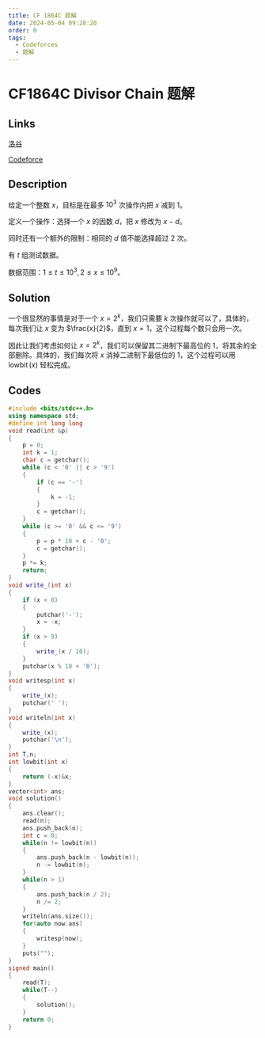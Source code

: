 ```yaml
---
title: CF 1864C 题解
date: 2024-05-04 09:28:20
order: 0
tags:
  - Codeforces
  - 题解
---
```

<!---->
<!--more-->

# CF1864C Divisor Chain 题解

## Links

[洛谷](https://www.luogu.com.cn/problem/CF1864C)

[Codeforce](https://codeforces.com/problemset/problem/1864/C)

## Description

给定一个整数 $x$，目标是在最多 $10^{3}$ 次操作内把 $x$ 减到 $1$。

定义一个操作：选择一个 $x$ 的因数 $d$，把 $x$ 修改为 $x-d$。

同时还有一个额外的限制：相同的 $d$ 值不能选择超过 $2$ 次。

有 $t$ 组测试数据。

数据范围：$1\le t\le 10^3,2\le x\le 10^9$。

## Solution

一个很显然的事情是对于一个 $x = 2^{k}$，我们只需要 $k$ 次操作就可以了，具体的，每次我们让 $x$ 变为 $\frac{x}{2}$，直到 $x = 1$，这个过程每个数只会用一次。

因此让我们考虑如何让 $x = 2^{k}$，我们可以保留其二进制下最高位的 $1$，将其余的全部删除。具体的，我们每次将 $x$ 消掉二进制下最低位的 $1$，这个过程可以用 $\operatorname{lowbit}(x)$  轻松完成。

## Codes

```cpp
#include <bits/stdc++.h>
using namespace std;
#define int long long
void read(int &p)
{
    p = 0;
    int k = 1;
    char c = getchar();
    while (c < '0' || c > '9')
    {
        if (c == '-')
        {
            k = -1;
        }
        c = getchar();
    }
    while (c >= '0' && c <= '9')
    {
        p = p * 10 + c - '0';
        c = getchar();
    }
    p *= k;
    return;
}
void write_(int x)
{
    if (x < 0)
    {
        putchar('-');
        x = -x;
    }
    if (x > 9)
    {
        write_(x / 10);
    }
    putchar(x % 10 + '0');
}
void writesp(int x)
{
    write_(x);
    putchar(' ');
}
void writeln(int x)
{
    write_(x);
    putchar('\n');
}
int T,n;
int lowbit(int x)
{
    return (-x)&x;
}
vector<int> ans;
void solution()
{
    ans.clear();
    read(n);
    ans.push_back(n);
    int c = 0;
    while(n != lowbit(n))
    {
        ans.push_back(n - lowbit(n));
        n -= lowbit(n);
    }
    while(n > 1)
    {
        ans.push_back(n / 2);
        n /= 2;
    }
    writeln(ans.size());
    for(auto now:ans)
    {
        writesp(now);
    }
    puts("");
}
signed main()
{
    read(T);
    while(T--)
    {
        solution();
    }
    return 0;
}
```